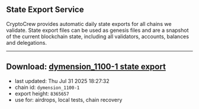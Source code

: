## State Export Service
CryptoCrew provides automatic daily state exports for all chains we validate. State export files can be used as genesis files and are a snapshot of the current blockchain state, including all validators, accounts, balances and delegations.

---
**Download: [dymension_1100-1 state export](https://dl-eu2.ccvalidators.com/SERVICE/dymension/dymension_1100-1_export_8365657.json)**
---

- last updated: Thu Jul 31 2025 18:27:32
- chain id: `dymension_1100-1`
- export height: `8365657`
- use for: airdrops, local tests, chain recovery
